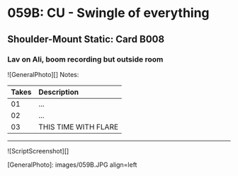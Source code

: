 # 059B: CU - Swingle of everything

## Shoulder-Mount Static: Card B008

### Lav on Ali, boom recording but outside room

![GeneralPhoto][]
Notes: 

| Takes | Description |
|:---|:----|
| 01 | ... |
| 02 | ... |
| 03 | THIS TIME WITH FLARE |

----

![ScriptScreenshot][]


[GeneralPhoto]:  images/059B.JPG align=left
